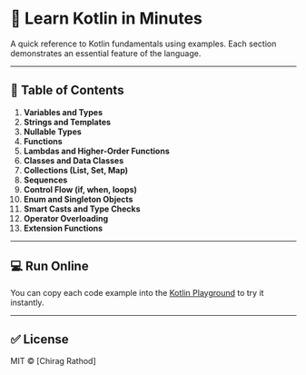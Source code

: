 # 📘 Learn Kotlin in Minutes

A quick reference to Kotlin fundamentals using examples. Each section demonstrates an essential feature of the language.

---

## 🧠 Table of Contents

1. **Variables and Types**
2. **Strings and Templates**
3. **Nullable Types**
4. **Functions**
5. **Lambdas and Higher-Order Functions**
6. **Classes and Data Classes**
7. **Collections (List, Set, Map)**
8. **Sequences**
9. **Control Flow (if, when, loops)**
10. **Enum and Singleton Objects**
11. **Smart Casts and Type Checks**
12. **Operator Overloading**
13. **Extension Functions**

---

## 💻 Run Online

You can copy each code example into the [Kotlin Playground](https://play.kotlinlang.org) to try it instantly.

---

## ✅ License

MIT © [Chirag Rathod]
